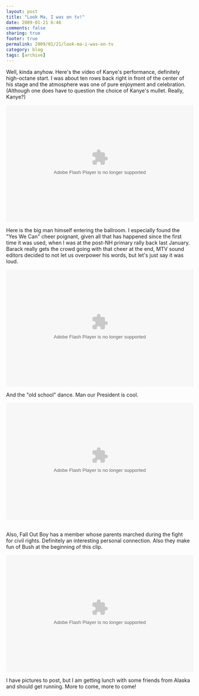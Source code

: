 ```yaml
---
layout: post
title: "Look Ma, I was on tv!"
date: 2009-01-21 6:46
comments: false
sharing: true
footer: true
permalink: 2009/01/21/look-ma-i-was-on-tv
category: blog
tags: [archive]
---
```

<p>Well, kinda anyhow. Here&#39;s the video of Kanye&#39;s performance, definitely high-octane start. I was about ten rows back right in front of the center of his stage and the atmosphere was one of pure enjoyment and celebration. (Although one does have to question the choice of Kanye&#39;s mullet. Really, Kanye?)</p>
<embed src="http://media.mtvnservices.com/mgid:uma:video:mtv.com:333663" width="512" height="319" type="application/x-shockwave-flash" flashVars="configParams=vid%3D333663%26uri%3Dmgid%3Auma%3Avideo%3Amtv.com%3A333663" allowFullScreen="true" allowScriptAccess="always" base="."></embed>
</p>
<p>Here is the big man himself entering the ballroom. I especially found the &quot;Yes We Can&quot; cheer poignant, given all that has happened since the first time it was used, when I was at the post-NH primary rally back last January. Barack really gets the crowd going with that cheer at the end, MTV sound editors decided to not let us overpower his words, but let&#39;s just say it was loud.</p>
<p><embed src="http://media.mtvnservices.com/mgid:uma:video:mtv.com:333657" width="512" height="319" type="application/x-shockwave-flash" flashVars="configParams=series%3D2215%26id%3D1603059%26vid%3D333657%26uri%3Dmgid%3Auma%3Avideo%3Amtv.com%3A333657" allowFullScreen="true" allowScriptAccess="always" base="."></embed></p>
And the &quot;old school&quot; dance. Man our President is cool.&nbsp;</p>
<p><embed src="http://media.mtvnservices.com/mgid:uma:video:mtv.com:333652" width="512" height="319" type="application/x-shockwave-flash" flashVars="configParams=series%3D2215%26id%3D1603059%26vid%3D333652%26uri%3Dmgid%3Auma%3Avideo%3Amtv.com%3A333652" allowFullScreen="true" allowScriptAccess="always" base="."></embed></p>

<p><br />Also, Fall Out Boy has a member whose parents marched during the fight for civil rights. Definitely an interesting personal connection. Also they make fun of Bush at the beginning of this clip.</p>
<p><embed src="http://media.mtvnservices.com/mgid:uma:video:mtv.com:333662" width="512" height="319" type="application/x-shockwave-flash" flashVars="configParams=vid%3D333662%26uri%3Dmgid%3Auma%3Avideo%3Amtv.com%3A333662" allowFullScreen="true" allowScriptAccess="always" base="."></embed></p> 
<p>I have pictures to post, but I am getting lunch with some friends from Alaska and should get running. More to come, more to come!</p>